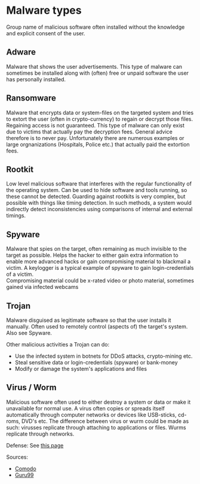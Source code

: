 # Malware types
Group name of malicious software often installed without the knowledge and explicit consent of the user.

## Adware
Malware that shows the user advertisements. This type of malware can sometimes be installed along with (often) free or unpaid software the user has personally installed.

## Ransomware
Malware that encrypts data or system-files on the targeted system and tries to extort the user (often in crypto-currency) to regain or decrypt those files. 
Regaining access is not guaranteed. This type of malware can only exist due to victims that actually pay the decryption fees. General advice therefore is to never pay. 
Unfortunately there are numerous examples or large orgnanizations (Hospitals, Police etc.) that actually paid the extortion fees. 

## Rootkit
Low level malicious software that interferes with the regular functionality of the operating system. Can be used to hide software and tools running, 
so these cannot be detected. Guarding against rootkits is very complex, but possible with things like timing detection. In such methods, a system would indirectly 
detect inconsistencies using comparisons of internal and external timings.

## Spyware
Malware that spies on the target, often remaining as much invisible to the target as possible. 
Helps the hacker to either gain extra information to enable more advanced hacks or gain compromising material to blackmail a victim.
A keylogger is a typical example of spyware to gain login-credentials of a victim.<br>
Compromising material could be x-rated video or photo material, sometimes gained via infected webcams

## Trojan
Malware disguised as legitimate software so that the user installs it manually. Often used to remotely control (aspects of) the target's system.
Also see Spyware.

Other malicious activities a Trojan can do:
* Use the infected system in botnets for DDoS attacks, crypto-mining etc.
* Steal sensitive data or login-credentials (spyware) or bank-money
* Modify or damage the system's applications and files

## Virus / Worm
Malicious software often used to either destroy a system or data or make it unavailable for normal use. 
A virus often copies or spreads itself automatically through computer networks or devices like USB-sticks, cd-roms, DVD's etc.
The difference between virus or wurm could be made as such: virusses replicate through attaching to applications or files. Wurms replicate through networks.



Defense: See [this page](./defense/malware.md)


Sources:
* [Comodo](https://antivirus.comodo.com/blog/computer-safety/malware-vs-viruses-whats-difference/)
* [Guru99](https://www.guru99.com/learn-everything-about-trojans-viruses-and-worms.html)